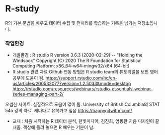 # R-study

R의 기본 문법을 배우고 데이터 수집 및 전처리를 학습하는 기록을 남기는 저장소입니다.

### 작업환경
- 개발환경 : R studio
R version 3.6.3 (2020-02-29) -- "Holding the Windsock"
Copyright (C) 2020 The R Foundation for Statistical Computing
Platform: x86_64-w64-mingw32/x64 (64-bit)
- R studio 관련 자료 
 Github 연동 방법은 R studio team의 튜토리얼을 보면 영어공부에 도움이 됨.
https://support.rstudio.com/hc/en-us/articles/200532077?version=1.2.5033&mode=desktop
https://rstudio.com/resources/webinars/rstudio-essentials-webinar-series-managing-part-2/

오썸한 사이트. 실질적으로 도움이 많이 됨. 
University of British Columbia의 STAT 545 강의 자료. 캐나다로 유학가고 싶음
https://happygitwithr.com/

- 교재 : 처음 시작하는 R 데이터 분석, 한빛미디어, 김진희, 엄동란 지음
디자인이 끝내줌. 책상에 올려 놓으면 R 배우는 기분이 남.

